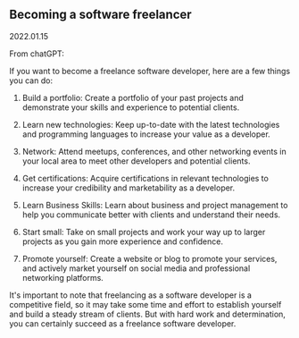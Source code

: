 ## Becoming a software freelancer
2022.01.15

From chatGPT:

If you want to become a freelance software developer, here are a few things you can do:

1. Build a portfolio: Create a portfolio of your past projects and demonstrate your skills and experience to potential clients.

2. Learn new technologies: Keep up-to-date with the latest technologies and programming languages to increase your value as a developer.

3. Network: Attend meetups, conferences, and other networking events in your local area to meet other developers and potential clients.

4. Get certifications: Acquire certifications in relevant technologies to increase your credibility and marketability as a developer.

5. Learn Business Skills: Learn about business and project management to help you communicate better with clients and understand their needs.

6. Start small: Take on small projects and work your way up to larger projects as you gain more experience and confidence.

7. Promote yourself: Create a website or blog to promote your services, and actively market yourself on social media and professional networking platforms.

It's important to note that freelancing as a software developer is a competitive field, so it may take some time and effort to establish yourself and build a steady stream of clients. But with hard work and determination, you can certainly succeed as a freelance software developer.
